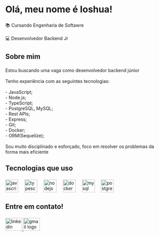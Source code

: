 <h1 align="left">Olá, meu nome é Ioshua!</h1>

###

<p align="left">📚 Cursando Engenharia de Softawre<br><br>‍💻 Desenvolvedor Backend Jr</p>

###

<h2 align="left">Sobre mim</h2>

###

<p align="left">Estou buscando uma vaga como desenvolvedor backend júnior<br><br>Tenho experiência com as seguintes tecnologias:<br><br>- JavaScript;<br>- Node.js;<br>- TypeScript;<br>- PostgreSQL, MySQL;<br>- Rest APIs;<br>- Express;<br>- Git;<br>- Docker;<br>- ORM(Sequelize);<br><br>Sou muito disciplinado e esforçado, foco em resolver os problemas da forma mais eficiente</p>

###

<h2 align="left">Tecnologias que uso</h2>

###

<div align="left">
  <img src="https://cdn.jsdelivr.net/gh/devicons/devicon/icons/javascript/javascript-plain.svg" height="40" alt="javascript logo"  />
  <img width="12" />
  <img src="https://cdn.jsdelivr.net/gh/devicons/devicon/icons/typescript/typescript-plain.svg" height="40" alt="typescript logo"  />
  <img width="12" />
  <img src="https://cdn.jsdelivr.net/gh/devicons/devicon/icons/nodejs/nodejs-original.svg" height="40" alt="nodejs logo"  />
  <img width="12" />
  <img src="https://cdn.jsdelivr.net/gh/devicons/devicon/icons/docker/docker-plain-wordmark.svg" height="40" alt="docker logo"  />
  <img width="12" />
  <img src="https://cdn.jsdelivr.net/gh/devicons/devicon/icons/mysql/mysql-original-wordmark.svg" height="40" alt="mysql logo"  />
  <img width="12" />
  <img src="https://cdn.jsdelivr.net/gh/devicons/devicon/icons/postgresql/postgresql-plain.svg" height="40" alt="postgresql logo"  />
</div>

###

<h2 align="left">Entre em contato!</h2>

###

<div align="left">
  <a href="https://www.linkedin.com/in/ioshua-souza" target="_blank">
    <img src="https://raw.githubusercontent.com/maurodesouza/profile-readme-generator/master/src/assets/icons/social/linkedin/default.svg" width="52" height="40" alt="linkedin logo"  />
  </a>
  <a href="souzaioshua2234@gmail.com" target="_blank">
    <img src="https://raw.githubusercontent.com/maurodesouza/profile-readme-generator/master/src/assets/icons/social/gmail/default.svg" width="52" height="40" alt="gmail logo"  />
  </a>
</div>

###
